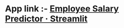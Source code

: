 # App link :- [Employee Salary Predictor · Streamlit](https://salary-predictor-app-tejashri-del098.streamlit.app/)
